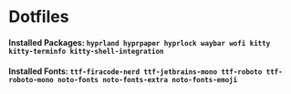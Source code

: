 # Dotfiles

#### Installed Packages: ```hyprland hyprpaper hyprlock waybar wofi kitty kitty-terminfo kitty-shell-integration```
#### Installed Fonts: ```ttf-firacode-nerd ttf-jetbrains-mono ttf-roboto ttf-roboto-mono noto-fonts noto-fonts-extra noto-fonts-emoji```

